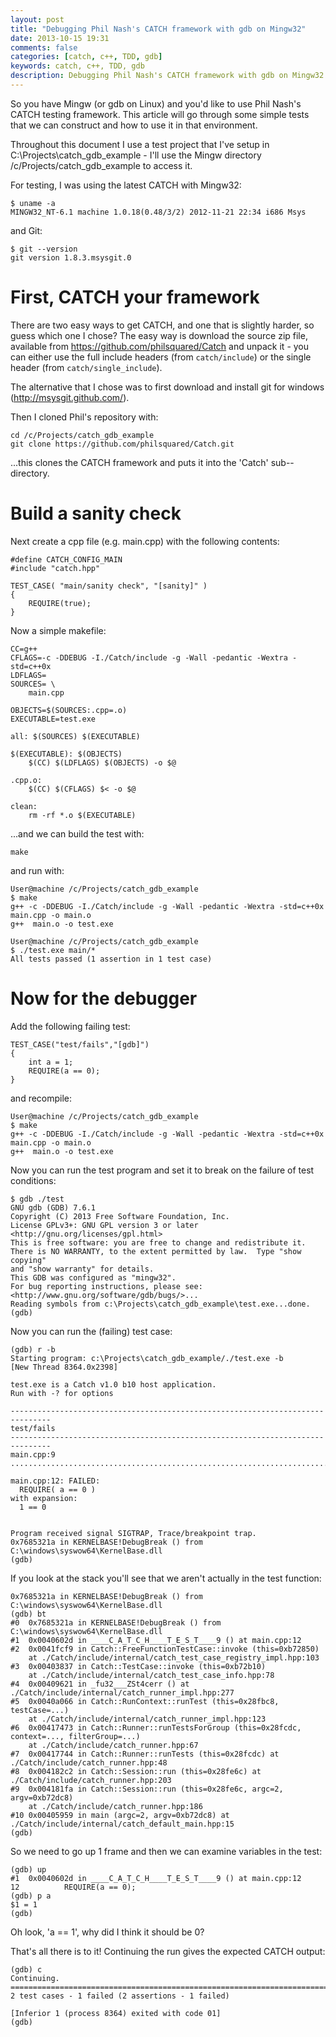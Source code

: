 ```yaml
---
layout: post
title: "Debugging Phil Nash's CATCH framework with gdb on Mingw32"
date: 2013-10-15 19:31
comments: false
categories: [catch, c++, TDD, gdb]
keywords: catch, c++, TDD, gdb
description: Debugging Phil Nash's CATCH framework with gdb on Mingw32
---
```

So you have Mingw (or gdb on Linux) and you'd like to use Phil Nash's CATCH testing framework.  This article will go through some simple tests that we can construct and how to use it in that environment.

Throughout this document I use a test project that I've setup in C:\Projects\catch_gdb_example - I'll use the Mingw directory /c/Projects/catch_gdb_example to access it.

For testing, I was using the latest CATCH with Mingw32:

```
$ uname -a
MINGW32_NT-6.1 machine 1.0.18(0.48/3/2) 2012-11-21 22:34 i686 Msys
```
and Git:
```
$ git --version
git version 1.8.3.msysgit.0
```

# First, CATCH your framework #

There are two easy ways to get CATCH, and one that is slightly harder, so guess which one I chose?  The easy way is download the source zip file, available from https://github.com/philsquared/Catch and unpack it - you can either use the full include headers (from `catch/include`) or the single header (from `catch/single_include`).

The alternative that I chose was to first download and install git for windows (http://msysgit.github.com/).  

Then I cloned Phil's repository with:
```
cd /c/Projects/catch_gdb_example
git clone https://github.com/philsquared/Catch.git
```

...this clones the CATCH framework and puts it into the 'Catch' sub--directory.

# Build a sanity check #

Next create a cpp file (e.g. main.cpp) with the following contents:

```
#define CATCH_CONFIG_MAIN
#include "catch.hpp"

TEST_CASE( "main/sanity check", "[sanity]" )
{
    REQUIRE(true);
}
```

Now a simple makefile:

```
CC=g++
CFLAGS=-c -DDEBUG -I./Catch/include -g -Wall -pedantic -Wextra -std=c++0x
LDFLAGS=
SOURCES= \
    main.cpp
    
OBJECTS=$(SOURCES:.cpp=.o)
EXECUTABLE=test.exe

all: $(SOURCES) $(EXECUTABLE)
	
$(EXECUTABLE): $(OBJECTS) 
	$(CC) $(LDFLAGS) $(OBJECTS) -o $@

.cpp.o:
	$(CC) $(CFLAGS) $< -o $@

clean:
	rm -rf *.o $(EXECUTABLE)
```

...and we can build the test with:
```
make
```

and run with:

```
User@machine /c/Projects/catch_gdb_example
$ make
g++ -c -DDEBUG -I./Catch/include -g -Wall -pedantic -Wextra -std=c++0x main.cpp -o main.o
g++  main.o -o test.exe

User@machine /c/Projects/catch_gdb_example
$ ./test.exe main/*
All tests passed (1 assertion in 1 test case)
```

# Now for the debugger #

Add the following failing test:

```
TEST_CASE("test/fails","[gdb]")
{
    int a = 1;
    REQUIRE(a == 0);
}
```
and recompile:

```
User@machine /c/Projects/catch_gdb_example
$ make
g++ -c -DDEBUG -I./Catch/include -g -Wall -pedantic -Wextra -std=c++0x main.cpp -o main.o
g++  main.o -o test.exe
```

Now you can run the test program and set it to break on the failure of test conditions:
<!-- more -->

```
$ gdb ./test
GNU gdb (GDB) 7.6.1
Copyright (C) 2013 Free Software Foundation, Inc.
License GPLv3+: GNU GPL version 3 or later <http://gnu.org/licenses/gpl.html>
This is free software: you are free to change and redistribute it.
There is NO WARRANTY, to the extent permitted by law.  Type "show copying"
and "show warranty" for details.
This GDB was configured as "mingw32".
For bug reporting instructions, please see:
<http://www.gnu.org/software/gdb/bugs/>...
Reading symbols from c:\Projects\catch_gdb_example\test.exe...done.
(gdb)
```

Now you can run the (failing) test case:

```
(gdb) r -b
Starting program: c:\Projects\catch_gdb_example/./test.exe -b
[New Thread 8364.0x2398]
 
test.exe is a Catch v1.0 b10 host application.
Run with -? for options

-------------------------------------------------------------------------------
test/fails
-------------------------------------------------------------------------------
main.cpp:9
...............................................................................

main.cpp:12: FAILED:
  REQUIRE( a == 0 )
with expansion:
  1 == 0

 
Program received signal SIGTRAP, Trace/breakpoint trap.
0x7685321a in KERNELBASE!DebugBreak () from C:\windows\syswow64\KernelBase.dll
(gdb)
```

If you look at the stack you'll see that we aren't actually in the test function:

```
0x7685321a in KERNELBASE!DebugBreak () from C:\windows\syswow64\KernelBase.dll
(gdb) bt
#0  0x7685321a in KERNELBASE!DebugBreak () from C:\windows\syswow64\KernelBase.dll
#1  0x0040602d in ____C_A_T_C_H____T_E_S_T____9 () at main.cpp:12
#2  0x0041fcf9 in Catch::FreeFunctionTestCase::invoke (this=0xb72850)
    at ./Catch/include/internal/catch_test_case_registry_impl.hpp:103
#3  0x00403837 in Catch::TestCase::invoke (this=0xb72b10)
    at ./Catch/include/internal/catch_test_case_info.hpp:78
#4  0x00409621 in _fu32___ZSt4cerr () at ./Catch/include/internal/catch_runner_impl.hpp:277
#5  0x0040a066 in Catch::RunContext::runTest (this=0x28fbc8, testCase=...)
    at ./Catch/include/internal/catch_runner_impl.hpp:123
#6  0x00417473 in Catch::Runner::runTestsForGroup (this=0x28fcdc, context=..., filterGroup=...)
    at ./Catch/include/catch_runner.hpp:67
#7  0x00417744 in Catch::Runner::runTests (this=0x28fcdc) at ./Catch/include/catch_runner.hpp:48
#8  0x004182c2 in Catch::Session::run (this=0x28fe6c) at ./Catch/include/catch_runner.hpp:203
#9  0x004181fa in Catch::Session::run (this=0x28fe6c, argc=2, argv=0xb72dc8)
    at ./Catch/include/catch_runner.hpp:186
#10 0x00405959 in main (argc=2, argv=0xb72dc8) at ./Catch/include/internal/catch_default_main.hpp:15
(gdb)
```

So we need to go up 1 frame and then we can examine variables in the test:

```
(gdb) up
#1  0x0040602d in ____C_A_T_C_H____T_E_S_T____9 () at main.cpp:12
12          REQUIRE(a == 0);
(gdb) p a
$1 = 1
(gdb)
```

Oh look, 'a == 1', why did I think it should be 0?

That's all there is to it!  Continuing the run gives the expected CATCH output:

```
(gdb) c
Continuing.
===============================================================================
2 test cases - 1 failed (2 assertions - 1 failed)

[Inferior 1 (process 8364) exited with code 01]
(gdb)
```
